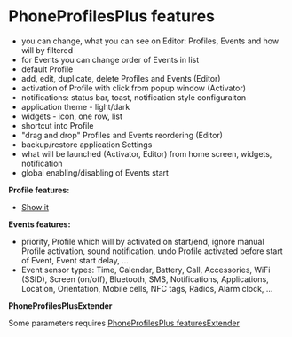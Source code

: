 PhoneProfilesPlus features
==========================

- you can change, what you can see on Editor: Profiles, Events and how will by filtered
- for Events you can change order of Events in list
- default Profile
- add, edit, duplicate, delete Profiles and Events (Editor)
- activation of Profile with click from popup window (Activator)
- notifications: status bar, toast, notification style configuraiton
- application theme - light/dark
- widgets - icon, one row, list
- shortcut into Profile
- "drag and drop" Profiles and Events reordering (Editor)
- backup/restore application Settings
- what will be launched (Activator, Editor) from home screen, widgets, notification
- global enabling/disabling of Events start

__Profile features:__
- [Show it](pp_features.md)

__Events features:__
- priority, Profile which will by activated on start/end, ignore manual Profile activation, sound notification, undo Profile activated before start of Event, Event start delay, ...
- Event sensor types: Time, Calendar, Battery, Call, Accessories, WiFi (SSID), Screen (on/off), Bluetooth, SMS, Notifications, Applications, Location, Orientation, Mobile cells, NFC tags, Radios, Alarm clock, ...

__PhoneProfilesPlusExtender__

Some parameters requires [PhoneProfilesPlus featuresExtender](https://github.com/henrichg/PhoneProfilesPlusExtender)
